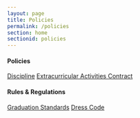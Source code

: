 ```yaml
---
layout: page
title: Policies
permalink: /policies
section: home
sectionid: policies
---
```


<div class="col-6 text-center">
    <h4>Policies</h4>
    <a class="button button-lightbox button-block" href="/assets/docs/Web Discipline Policy August 2015.pdf">Discipline</a>
    <a class="button button-lightbox button-block" href="/assets/docs/2012 extracurricularcontract.pdf">Extracurricular Activities Contract</a>
   </div>
   <div class="col-6 text-center">
    <h4>Rules & Regulations</h4>
    <a class="button button-lightbox button-block" href="/assets/docs/CERTIFICATION MELS VS ST PATS STANDARDS2016-2017.pdf">Graduation Standards</a>
    <a class="button button-lightbox button-block" href="/assets/docs/DRESS CODE 2018-2019.pdf">Dress Code</a>
</div>